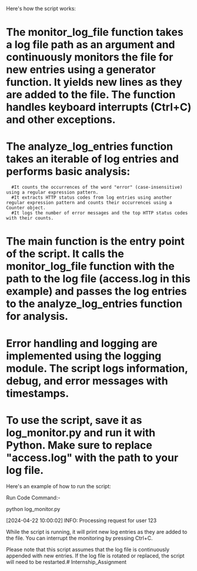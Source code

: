 Here's how the script works:

# The monitor_log_file function takes a log file path as an argument and continuously monitors the file for new entries using a generator function. It yields new lines as they are added to the file. The function handles keyboard interrupts (Ctrl+C) and other exceptions.

# The analyze_log_entries function takes an iterable of log entries and performs basic analysis:

      #It counts the occurrences of the word "error" (case-insensitive) using a regular expression pattern.
      #It extracts HTTP status codes from log entries using another regular expression pattern and counts their occurrences using a Counter object.
      #It logs the number of error messages and the top HTTP status codes with their counts.
      
# The main function is the entry point of the script. It calls the monitor_log_file function with the path to the log file (access.log in this example) and passes the log entries to the analyze_log_entries function for analysis.

# Error handling and logging are implemented using the logging module. The script logs information, debug, and error messages with timestamps.

# To use the script, save it as log_monitor.py and run it with Python. Make sure to replace "access.log" with the path to your log file.

Here's an example of how to run the script:

Run Code Command:-

python log_monitor.py

[2024-04-22 10:00:02] INFO: Processing request for user 123

While the script is running, it will print new log entries as they are added to the file. You can interrupt the monitoring by pressing Ctrl+C.

Please note that this script assumes that the log file is continuously appended with new entries. If the log file is rotated or replaced, the script will need to be restarted.#   I n t e r n s h i p _ A s s i g n m e n t  
 